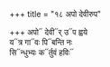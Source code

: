 +++
title = "१८ अपो देवीरुप"

+++
अपो᳓ देवी᳓र् उ᳓प ह्वये  
य᳓त्र गा᳓वः पि᳓बन्ति नः  
सि᳓न्धुभ्यः क᳓र्तुवं हविः᳓